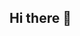 ## Hi there 👋

<!--
**mrithika09/mrithika09** is a ✨ _special_ ✨ repository because its `README.md` (this file) appears on your GitHub profile.

Here are some ideas to get you started:

- 🔭 I’m currently working on Data Analysis Projects
- 🌱 I’m currently learning visualisation tools in python
-->
